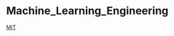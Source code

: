 # Machine_Learning_Engineering

[MIT](https://docs.google.com/document/d/1jzubd2naC6nUmkjL-0BnF0vPsnsHgk9AORgu_heylzc/edit)
